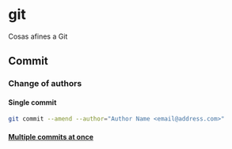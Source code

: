# git
Cosas afines a Git

## Commit

### Change of authors

#### Single commit

```bash
git commit --amend --author="Author Name <email@address.com>"
```

#### [Multiple commits at once](change_authors.md)